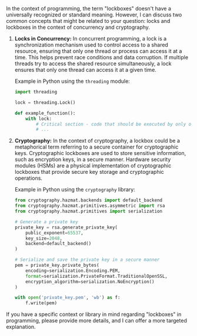 In the context of programming, the term "lockboxes" doesn't have a universally recognized or standard meaning. However, I can discuss two common concepts that might be related to your question: locks and lockboxes in the context of concurrency and cryptography.

1. **Locks in Concurrency:**
   In concurrent programming, a lock is a synchronization mechanism used to control access to a shared resource, ensuring that only one thread or process can access it at a time. This helps prevent race conditions and data corruption. If multiple threads try to access the shared resource simultaneously, a lock ensures that only one thread can access it at a given time.

   Example in Python using the `threading` module:
   ```python
   import threading

   lock = threading.Lock()

   def example_function():
       with lock:
           # Critical section - code that should be executed by only one thread at a time
           # ...

   ```

2. **Cryptography:**
   In the context of cryptography, a lockbox could be a metaphorical term referring to a secure container for cryptographic keys. Cryptographic lockboxes are used to store sensitive information, such as encryption keys, in a secure manner. Hardware security modules (HSMs) are a physical implementation of cryptographic lockboxes that provide secure key storage and cryptographic operations.

   Example in Python using the `cryptography` library:
   ```python
   from cryptography.hazmat.backends import default_backend
   from cryptography.hazmat.primitives.asymmetric import rsa
   from cryptography.hazmat.primitives import serialization

   # Generate a private key
   private_key = rsa.generate_private_key(
       public_exponent=65537,
       key_size=2048,
       backend=default_backend()
   )

   # Serialize and save the private key in a secure manner
   pem = private_key.private_bytes(
       encoding=serialization.Encoding.PEM,
       format=serialization.PrivateFormat.TraditionalOpenSSL,
       encryption_algorithm=serialization.NoEncryption()
   )

   with open('private_key.pem', 'wb') as f:
       f.write(pem)
   ```

If you have a specific context or library in mind regarding "lockboxes" in programming, please provide more details, and I can offer a more targeted explanation.
